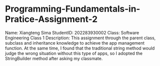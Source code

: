# Programming-Fundamentals-in-Pratice-Assignment-2
Name: Xiangteng Sima
StudentID: 202283930002
Class: Software Engineering Class 1
Description: This assignment through the parent class, subclass and inheritance knowledge to achieve the app management function.
At the same time, I found that the traditional string method would judge the wrong situation without this type of apps, so I adopted
the StringBuilder method after asking my classmate.
